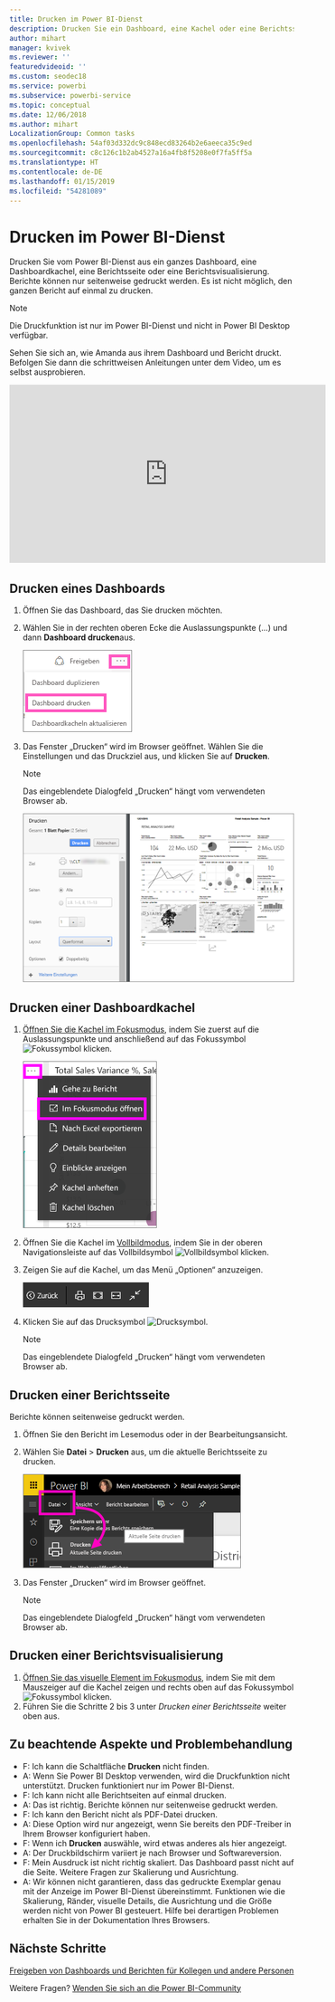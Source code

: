 ```yaml
---
title: Drucken im Power BI-Dienst
description: Drucken Sie ein Dashboard, eine Kachel oder eine Berichtsseite in Power BI.
author: mihart
manager: kvivek
ms.reviewer: ''
featuredvideoid: ''
ms.custom: seodec18
ms.service: powerbi
ms.subservice: powerbi-service
ms.topic: conceptual
ms.date: 12/06/2018
ms.author: mihart
LocalizationGroup: Common tasks
ms.openlocfilehash: 54af03d332dc9c848ecd83264b2e6aeeca35c9ed
ms.sourcegitcommit: c8c126c1b2ab4527a16a4fb8f5208e0f7fa5ff5a
ms.translationtype: HT
ms.contentlocale: de-DE
ms.lasthandoff: 01/15/2019
ms.locfileid: "54281089"
---
```

# <a name="printing-from-power-bi-service"></a>Drucken im Power BI-Dienst
Drucken Sie vom Power BI-Dienst aus ein ganzes Dashboard, eine Dashboardkachel, eine Berichtsseite oder eine Berichtsvisualisierung. Berichte können nur seitenweise gedruckt werden. Es ist nicht möglich, den ganzen Bericht auf einmal zu drucken.

> [!NOTE]
> Die Druckfunktion ist nur im Power BI-Dienst und nicht in Power BI Desktop verfügbar.
> 
> 

Sehen Sie sich an, wie Amanda aus ihrem Dashboard und Bericht druckt. Befolgen Sie dann die schrittweisen Anleitungen unter dem Video, um es selbst ausprobieren.

<iframe width="560" height="315" src="https://www.youtube.com/embed/jtlLGRKBvXY" frameborder="0" allowfullscreen></iframe>

## <a name="print-a-dashboard"></a>Drucken eines Dashboards
1. Öffnen Sie das Dashboard, das Sie drucken möchten.
2. Wählen Sie in der rechten oberen Ecke die Auslassungspunkte (...) und dann **Dashboard drucken**aus.
   
    ![Option „Dashboard drucken“](./media/end-user-print/pbi_print_dash_ellipses.png)
3. Das Fenster „Drucken“ wird im Browser geöffnet. Wählen Sie die Einstellungen und das Druckziel aus, und klicken Sie auf **Drucken**.
   
   > [!NOTE]
   > Das eingeblendete Dialogfeld „Drucken“ hängt vom verwendeten Browser ab.
   > 
   
    ![Dialogfeld „Drucken“](./media/end-user-print/pbi_print_dash_new2.png)

## <a name="print-a-dashboard-tile"></a>Drucken einer Dashboardkachel
1. [Öffnen Sie die Kachel im Fokusmodus](end-user-focus.md), indem Sie zuerst auf die Auslassungspunkte und anschließend auf das Fokussymbol ![Fokussymbol](./media/end-user-print/power-bi-focus-icon.png) klicken.
   
    ![Das Menü mit Auslassungspunkten (...)](./media/end-user-print/menu-options.png)
2. Öffnen Sie die Kachel im [Vollbildmodus](end-user-focus.md), indem Sie in der oberen Navigationsleiste auf das Vollbildsymbol ![Vollbildsymbol](./media/end-user-print/power-bi-full-screen-icon.png) klicken.
3. Zeigen Sie auf die Kachel, um das Menü „Optionen“ anzuzeigen.
   
    ![Menü „Vollbildoptionen“](./media/end-user-print/menu-options-new.png)
4. Klicken Sie auf das Drucksymbol ![Drucksymbol](./media/end-user-print/print-icon.png).     
   
   > [!NOTE]
   > Das eingeblendete Dialogfeld „Drucken“ hängt vom verwendeten Browser ab.
   > 
   > 

## <a name="print-a-report-page"></a>Drucken einer Berichtsseite
Berichte können seitenweise gedruckt werden.

1. Öffnen Sie den Bericht im Lesemodus oder in der Bearbeitungsansicht.
2. Wählen Sie **Datei** > **Drucken** aus, um die aktuelle Berichtsseite zu drucken.
   
    ![Power BI-Menü „Datei“](./media/end-user-print/power-bi-print.png)
3. Das Fenster „Drucken“ wird im Browser geöffnet.
   
   > [!NOTE]
   > Das eingeblendete Dialogfeld „Drucken“ hängt vom verwendeten Browser ab.
   > 
   > 

## <a name="print-a-report-visual"></a>Drucken einer Berichtsvisualisierung
1. [Öffnen Sie das visuelle Element im Fokusmodus](end-user-focus.md), indem Sie mit dem Mauszeiger auf die Kachel zeigen und rechts oben auf das Fokussymbol ![Fokussymbol](./media/end-user-print/power-bi-focus-icon.png) klicken.
2. Führen Sie die Schritte 2 bis 3 unter *Drucken einer Berichtsseite* weiter oben aus.

## <a name="considerations-and-troubleshooting"></a>Zu beachtende Aspekte und Problembehandlung
* F: Ich kann die Schaltfläche **Drucken** nicht finden.    
* A: Wenn Sie Power BI Desktop verwenden, wird die Druckfunktion nicht unterstützt.  Drucken funktioniert nur im Power BI-Dienst.
* F: Ich kann nicht alle Berichtseiten auf einmal drucken.    
* A: Das ist richtig. Berichte können nur seitenweise gedruckt werden.
* F: Ich kann den Bericht nicht als PDF-Datei drucken.    
* A: Diese Option wird nur angezeigt, wenn Sie bereits den PDF-Treiber in Ihrem Browser konfiguriert haben.    
* F: Wenn ich **Drucken** auswähle, wird etwas anderes als hier angezeigt.    
* A: Der Druckbildschirm variiert je nach Browser und Softwareversion.
* F: Mein Ausdruck ist nicht richtig skaliert.  Das Dashboard passt nicht auf die Seite. Weitere Fragen zur Skalierung und Ausrichtung.    
* A: Wir können nicht garantieren, dass das gedruckte Exemplar genau mit der Anzeige im Power BI-Dienst übereinstimmt. Funktionen wie die Skalierung, Ränder, visuelle Details, die Ausrichtung und die Größe werden nicht von Power BI gesteuert. Hilfe bei derartigen Problemen erhalten Sie in der Dokumentation Ihres Browsers.      

## <a name="next-steps"></a>Nächste Schritte
[Freigeben von Dashboards und Berichten für Kollegen und andere Personen](../service-share-dashboards.md)

Weitere Fragen? [Wenden Sie sich an die Power BI-Community](http://community.powerbi.com/)

